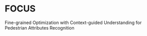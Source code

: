 # FOCUS
Fine-grained Optimization with Context-guided Understanding for Pedestrian Attributes Recognition
